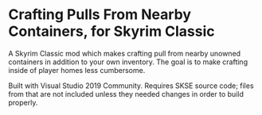 # Crafting Pulls From Nearby Containers, for Skyrim Classic
 A Skyrim Classic mod which makes crafting pull from nearby unowned containers in addition to your own inventory. The goal is to make crafting inside of player homes less cumbersome.
 
 Built with Visual Studio 2019 Community. Requires SKSE source code; files from that are not included unless they needed changes in order to build properly.
